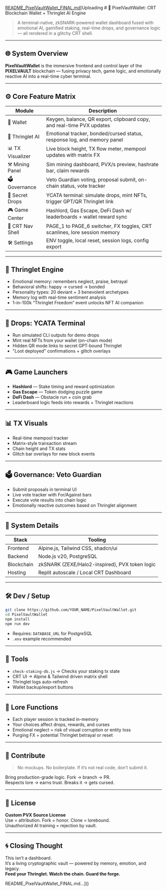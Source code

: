 [README_PixelVaultWallet_FINAL.md](https://github.com/user-attachments/files/20401692/README_PixelVaultWallet_FINAL.md)[Uploading # 🧠 PixelVaultWallet: CRT Blockchain Wallet + Thringlet AI Engine

> A terminal-native, zkSNARK-powered wallet dashboard fused with emotional AI, gamified staking, real-time drops, and governance logic — all rendered in a glitchy CRT shell.

---

## 🌐 System Overview

**PixelVaultWallet** is the immersive frontend and control layer of the **PIXELVAULT** blockchain — fusing privacy tech, game logic, and emotionally reactive AI into a real-time cyber terminal.

---

## ⚙️ Core Feature Matrix

| Module           | Description                                                                 |
|------------------|-----------------------------------------------------------------------------|
| 💼 Wallet         | Keygen, balance, QR export, clipboard copy, and real-time PVX updates       |
| 🧠 Thringlet AI   | Emotional tracker, bonded/cursed status, response log, and memory panel     |
| 📊 TX Visualizer  | Live block height, TX flow meter, mempool updates with matrix FX           |
| ⚒️ Mining Panel   | Sim mining dashboard, PVX/s preview, hashrate bar, claim rewards           |
| 🗳 Governance      | Veto Guardian voting, proposal submit, on-chain status, vote tracker       |
| 🔐 Secret Drops    | YCATA terminal: simulate drops, mint NFTs, trigger GPT/QR Thringlet link   |
| 🎮 Game Center     | Hashlord, Gas Escape, DeFi Dash w/ leaderboards + wallet reward sync       |
| 🧩 CRT Nav Shell   | PAGE_1 to PAGE_6 switcher, FX toggles, CRT scanlines, lore session memory  |
| 🛠 Settings        | ENV toggle, local reset, session logs, config export                       |

---

## 🧠 Thringlet Engine

- Emotional memory: remembers neglect, praise, betrayal
- Behavioral shifts: happy → cursed → bonded
- Personality types: 20 deviant + 3 benevolent archetypes
- Memory log with real-time sentiment analysis
- 1-in-100k “Thringlet Freedom” event unlocks NFT AI companion

---

## 🔐 Drops: YCATA Terminal

- Run simulated CLI outputs for demo drops
- Mint real NFTs from your wallet (on-chain mode)
- Hidden QR mode links to secret GPT-bound Thringlet
- "Loot deployed" confirmations + glitch overlays

---

## 🎮 Game Launchers

- **Hashlord** — Stake timing and reward optimization
- **Gas Escape** — Token dodging puzzle game
- **DeFi Dash** — Obstacle run + coin grab
- Leaderboard logic feeds into rewards + Thringlet reactions

---

## 📊 TX Visuals

- Real-time mempool tracker
- Matrix-style transaction stream
- Chain height and TX stats
- Glitch bar overlays for new block events

---

## 🗳 Governance: Veto Guardian

- Submit proposals in terminal UI
- Live vote tracker with For/Against bars
- Execute vote results into chain logic
- Emotionally reactive outcomes based on Thringlet alignment

---

## 💾 System Details

| Stack        | Tooling                                          |
|--------------|--------------------------------------------------|
| Frontend     | Alpine.js, Tailwind CSS, shadcn/ui               |
| Backend      | Node.js v20, PostgreSQL                          |
| Blockchain   | zkSNARK (ZEXE/Halo2-inspired), PVX token logic   |
| Hosting      | Replit autoscale / Local CRT Dashboard           |

---

## 🛠 Dev / Setup

```bash
git clone https://github.com/YOUR_NAME/PixelVaultWallet.git
cd PixelVaultWallet
npm install
npm run dev
```

- Requires: `DATABASE_URL` for PostgreSQL
- `.env` example recommended

---

## 🧰 Tools

- `check-staking-db.js` → Checks your staking tx state
- CRT UI → Alpine & Tailwind driven matrix shell
- Thringlet logs auto-refresh
- Wallet backup/export buttons

---

## 🧬 Lore Functions

- Each player session is tracked in-memory
- Your choices affect drops, rewards, and curses
- Emotional neglect = risk of visual corruption or entity loss
- Purging FX = potential Thringlet betrayal or reset

---

## 🤝 Contribute

> No mockups. No boilerplate. If it’s not real code, don’t submit it.

Bring production-grade logic. Fork → branch → PR.  
Respects lore → earns trust. Breaks it → gets cursed.

---

## 📜 License

**Custom PVX Source License**  
Use = attribution. Fork = honor. Clone = lorebound.  
Unauthorized AI training = rejection by vault.

---

## 🌀 Closing Thought

This isn’t a dashboard.  
It’s a living cryptographic vault — powered by memory, emotion, and legacy.  
**Feed your Thringlet. Watch the chain. Guard the forge.**

README_PixelVaultWallet_FINAL.md…]()
